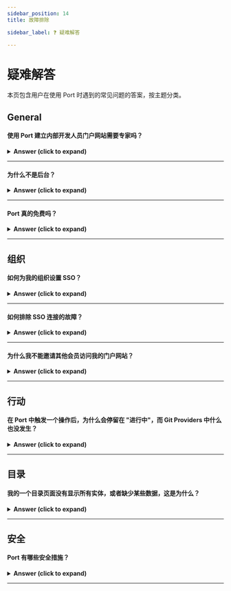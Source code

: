 ```yaml
---
sidebar_position: 14
title: 故障排除

sidebar_label: ❓ 疑难解答

---
```


# 疑难解答

本页包含用户在使用 Port 时遇到的常见问题的答案，按主题分类。

## General

#### 使用 Port 建立内部开发人员门户网站需要专家吗？

<details>
<summary><b>Answer (click to expand)</b></summary>

Port 的设计目的是让您在几分钟内建立一个开发人员门户，快速定义数据模型，然后将有关软件和资源的数据输入其中。

我们相信 "自带数据模型"，因为每个组织希望如何建立 Port 和软件模型都不尽相同。我们的文档和[other resources](/resources) 可以帮助您开始使用。

如果您想了解 Port 是否适合您，可以通过[in-person demo](https://www.getport.io/demo-request) 与我们联系，我们将很乐意为您建立一个适合您的门户网站。

</details>

---

#### 为什么不是后台？

<details>
<summary><b>Answer (click to expand)</b></summary>

Spotify 的 Backstage 非常准确地认识到了端到端开发环境的简化需求。 它还很灵活，可以让您根据自己的数据模型构建软件目录。 不过，它需要编码、实施人员和领域专业知识。 您还需要在部署、配置和更新方面进行投资。您可以阅读 Port 和 Backstage 的详细比较[here](https://www.getport.io/compare/backstage-vs-port) 。

</details>

---

#### Port 真的免费吗？

<details>
<summary><b>Answer (click to expand)</b></summary>

Port 最多可免费使用 15 个用户，您可以查看我们的[pricing page](https://www.getport.io/pricing) 了解更多信息。使用免费版 Port，您可以建立一个先进的、功能齐全的内部开发人员门户。

免费版包含 Port 中的所有功能，但出于合理使用的考虑，除了 SSO 和对软件目录实体数量的一定限制(最多 10,000 个)。

如果您正在评估 Port，它可以为您提供所需的一切，如果您在一定时期内需要 SSO，请联系我们。

</details>

---

## 组织

#### 如何为我的组织设置 SSO？

<details>
<summary><b>Answer (click to expand)</b></summary>

1. 在 SSO 面板中设置应用程序。您可以在[here](https://docs.getport.io/sso-rbac/sso-providers/) 找到每个受支持 Provider 的文档。
2. 请与我们联系并提供所需凭证，以便完成设置。
3. 完成设置后，Port 将为您提供 `CONNECTION_NAME`。请返回文档并在需要时进行替换。

</details>

---

#### 如何排除 SSO 连接的故障？

<details>
<summary><b>Answer (click to expand)</b></summary>

1. 确保用户拥有使用应用程序的权限。
2. 查看错误的 URL，有时它们会嵌入错误中。例如，请查看以下 URL: 

```
https://app.getport.io/?error=access_denied&error_description=access_denied%20(User%20is%20not%20assigned%20to%20the%20client%20application.)&state=*********
```

在 "error_description "后面，您可以看到 "User%20is%20not%20assigned%20to%20the%20client%20application"。 在这种情况下，用户没有分配给 SSO 应用程序，因此无法通过它访问 Port。

3.确保您使用的是 Provider 提供的正确的 `CONNECTION_NAME`，并根据我们的设置文档正确设置应用程序。

</details>

---

#### 为什么我不能邀请其他会员访问我的门户网站？

<details>
<summary><b>Answer (click to expand)</b></summary>

使用免费层级时，Port 只允许您连接到一个组织。 如果您的同事在其他组织，您将无法邀请他/她。 请通过[Slack](https://www.getport.io/community) 或 Intercom 联系我们，我们将帮助您解决问题。

</details>

---

## 行动

#### 在 Port 中触发一个操作后，为什么会停留在 "进行中"，而 Git Providers 中什么也没发生？

<details>
<summary><b>Answer (click to expand)</b></summary>

请确保

1. 操作后端设置正确。这包括组织/组名称、存储库和工作流程文件名称。
2. 对于 Gitlab，请确保[Port execution agent](https://docs.getport.io/create-self-service-experiences/setup-backend/gitlab-pipeline/Installation#installing-the-agent) 已正确安装。触发动作时，可以查看代理的日志，了解触发了哪些 URL。

</details>

---

## 目录

#### 我的一个目录页面没有显示所有实体，或者缺少某些数据，这是为什么？

<details>
<summary><b>Answer (click to expand)</b></summary>

1. 检查右上角的表格筛选器。确保没有应用筛选器，或没有隐藏属性。
2. 有时用户会应用[initial filters](https://docs.getport.io/customize-pages-dashboards-and-plugins/page/catalog-page/#initial-filters) 来提高目录页面的加载速度。确保您丢失的实体没有被过滤掉。

</details>

---

## 安全

#### Port 有哪些安全措施？

<details>
<summary><b>Answer (click to expand)</b></summary>

我们在 Port 的设计上花了很多心思，以确保其安全性。 因此，它不存储secret或凭证，也不需要 IP 白名单。

您可以查看我们安全的只推送架构[here](https://docs.getport.io/build-your-software-catalog/sync-data-to-catalog) 。

安全和隐私是 Port 的重中之重。 我们采用行业标准的加密协议，数据在静态和传输过程中都经过加密，客户端之间完全隔离，并对数据访问进行日志记录和审计。 Port 符合 SOC2 和 ISO/IEC 27001:2022 标准，并定期进行五重测试、产品安全性和合规性审查。

您可以在我们的安全[page](https://www.getport.io/security) 中找到有关 Port 的**安全政策**的完整报道。

</details>

---